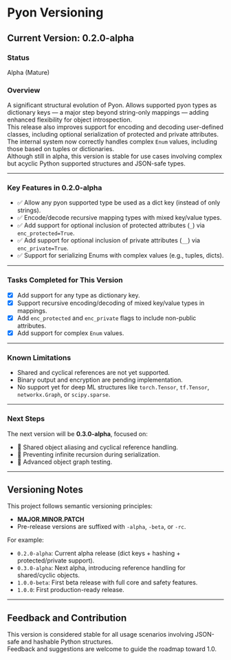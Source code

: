 # Pyon Versioning

## Current Version: 0.2.0-alpha

### Status
Alpha (Mature)

### Overview

A significant structural evolution of Pyon. Allows supported pyon types as dictionary keys — a major step beyond string-only mappings — adding enhanced flexibility for object introspection.\
This release also improves support for encoding and decoding user-defined classes, including optional serialization of protected and private attributes.\
The internal system now correctly handles complex `Enum` values, including those based on tuples or dictionaries.\
Although still in alpha, this version is stable for use cases involving complex but acyclic Python supported structures and JSON-safe types.


---

### Key Features in 0.2.0-alpha

- ✅ Allow any pyon supported type be used as a dict key (instead of only strings).
- ✅ Encode/decode recursive mapping types with mixed key/value types.
- ✅ Add support for optional inclusion of protected attributes (`_`) via `enc_protected=True`.
- ✅ Add support for optional inclusion of private attributes (`__`) via `enc_private=True`.
- ✅ Support for serializing Enums with complex values (e.g., tuples, dicts).

---

### Tasks Completed for This Version

- [x] Add support for any type as dictionary key.
- [x] Support recursive encoding/decoding of mixed key/value types in mappings.
- [x] Add `enc_protected` and `enc_private` flags to include non-public attributes.
- [x] Add support for complex `Enum` values.

---

### Known Limitations

- Shared and cyclical references are not yet supported.
- Binary output and encryption are pending implementation.
- No support yet for deep ML structures like `torch.Tensor`, `tf.Tensor`, `networkx.Graph`, or `scipy.sparse`.

---

### Next Steps

The next version will be **0.3.0-alpha**, focused on:

- 🔁 Shared object aliasing and cyclical reference handling.
- 🧠 Preventing infinite recursion during serialization.
- 🧪 Advanced object graph testing.

---

## Versioning Notes

This project follows semantic versioning principles:
- **MAJOR.MINOR.PATCH**
- Pre-release versions are suffixed with `-alpha`, `-beta`, or `-rc`.

For example:
- `0.2.0-alpha`: Current alpha release (dict keys + hashing + protected/private support).
- `0.3.0-alpha`: Next alpha, introducing reference handling for shared/cyclic objects.
- `1.0.0-beta`: First beta release with full core and safety features.
- `1.0.0`: First production-ready release.

---

## Feedback and Contribution

This version is considered stable for all usage scenarios involving JSON-safe and hashable Python structures.  
Feedback and suggestions are welcome to guide the roadmap toward 1.0.
